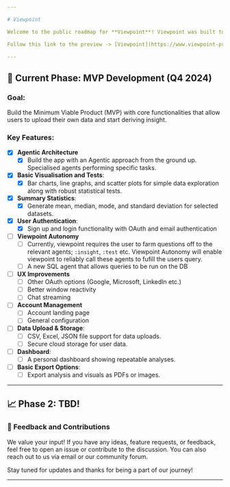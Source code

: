 ```yaml
---

# Viewpoint

Welcome to the public roadmap for **Viewpoint**! Viewpoint was built to empower users to analyse, explore, and derive actionable insights from their data. Below is the high-level roadmap, outlining our vision and the features we plan to roll out in upcoming phases. We value user feedback, so feel free to share your thoughts or feature requests!

Follow this link to the preview -> [Viewpoint](https://www.viewpoint-preview.predixus.com)

---
```


## 🚀 Current Phase: **MVP Development** (Q4 2024)

### Goal:
Build the Minimum Viable Product (MVP) with core functionalities that allow users to upload their own data and start deriving insight.

### Key Features:
- [x] **Agentic Architecture**
  - [x] Build the app with an Agentic approach from the ground up. Specialised agents performing specific tasks.
- [x] **Basic Visualisation and Tests**: 
  - [x] Bar charts, line graphs, and scatter plots for simple data exploration along with robust statistical tests.
- [x] **Summary Statistics**:
  - [x] Generate mean, median, mode, and standard deviation for selected datasets.
- [x] **User Authentication**:
  - [x] Sign up and login functionality with OAuth and email authentication
- [ ] **Viewpoint Autonomy**
  - [ ] Currently, viewpoint requires the user to farm questions off to the relevant agents; `:insight`, `:test` etc. Viewpoint Autonomy will enable viewpoint to reliably call these agents to fufill the users query.
  - [ ] A new SQL agent that allows queries to be run on the DB
- [ ] **UX Improvements**
  - [ ] Other OAuth options (Google, Microsoft, LinkedIn etc.)
  - [ ] Better window reactivity
  - [ ] Chat streaming
- [ ] **Account Management**
  - [ ] Account landing page
  - [ ] General configuration
- [ ] **Data Upload & Storage**: 
  - [ ] CSV, Excel, JSON file support for data uploads.
  - [ ] Secure cloud storage for user data.
- [ ] **Dashboard**: 
  - [ ] A personal dashboard showing repeatable analyses.
- [ ] **Basic Export Options**:
  - [ ] Export analysis and visuals as PDFs or images.
---

## 📈 Phase 2: TBD!

### 💬 Feedback and Contributions

We value your input! If you have any ideas, feature requests, or feedback, feel free to open an issue or contribute to the discussion. You can also reach out to us via email or our community forum.

Stay tuned for updates and thanks for being a part of our journey!

--- 
